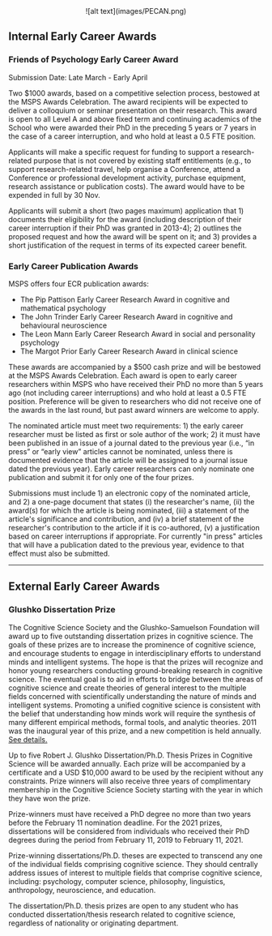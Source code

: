 <center> ![alt text](images/PECAN.png) </center>

## Internal Early Career  Awards

### Friends of Psychology Early Career Award
Submission Date: Late March - Early April

Two $1000 awards, based on a competitive selection process, bestowed at the MSPS Awards Celebration. The award recipients will be expected to deliver a colloquium or seminar presentation on their research. This award is open to all Level A and above fixed term and continuing academics of the School who were awarded their PhD in the preceding 5 years or 7 years in the case of a career interruption, and who hold at least a 0.5 FTE position.

Applicants will make a specific request for funding to support a research-related purpose that is not covered by existing staff entitlements (e.g., to support research-related travel, help organise a Conference, attend a Conference or professional development activity, purchase equipment, research assistance or publication costs). The award would have to be expended in full by 30 Nov. 

Applicants will submit a short (two pages maximum) application that 1) documents their eligibility for the award (including description of their career interruption if their PhD was granted in 2013-4); 2) outlines the proposed request and how the award will be spent on it; and 3) provides a short justification of the request in terms of its expected career benefit. 

### Early Career Publication Awards

MSPS offers four ECR publication awards:

- The Pip Pattison Early Career Research Award in cognitive and mathematical psychology
- The John Trinder Early Career Research Award in cognitive and behavioural neuroscience
- The Leon Mann Early Career Research Award in social and personality psychology
- The Margot Prior Early Career Research Award in clinical science

These awards are accompanied by a $500 cash prize and will be bestowed at the MSPS Awards Celebration. Each award is open to early career researchers within MSPS who have received their PhD no more than 5 years ago (not including career interruptions) and who hold at least a 0.5 FTE position. Preference will be given to researchers who did not receive one of the awards in the last round, but past award winners are welcome to apply. 

The nominated article must meet two requirements: 1) the early career researcher must be listed as first or sole author of the work; 2) it must have been published in an issue of a journal dated to the previous year (i.e., “in press” or “early view” articles cannot be nominated, unless there is documented evidence that the article will be assigned to a journal issue dated the previous year). Early career researchers can only nominate one publication and submit it for only one of the four prizes. 

Submissions must include 1) an electronic copy of the nominated article, and 2) a one-page document that states (i) the researcher's name, (ii) the award(s) for which the article is being nominated, (iii) a statement of the article's significance and contribution, and (iv) a brief statement of the researcher's contribution to the article if it is co-authored, (v) a justification based on career interruptions if appropriate. For currently "in press" articles that will have a publication dated to the previous year, evidence to that effect must also be submitted.


---
## External Early Career Awards

### Glushko Dissertation Prize
The Cognitive Science Society and the Glushko-Samuelson Foundation will award up to five outstanding dissertation prizes in cognitive science. The goals of these prizes are to increase the prominence of cognitive science, and encourage students to engage in interdisciplinary efforts to understand minds and intelligent systems. The hope is that the prizes will recognize and honor young researchers conducting ground-breaking research in cognitive science. The eventual goal is to aid in efforts to bridge between the areas of cognitive science and create theories of general interest to the multiple fields concerned with scientifically understanding the nature of minds and intelligent systems. Promoting a unified cognitive science is consistent with the belief that understanding how minds work will require the synthesis of many different empirical methods, formal tools, and analytic theories. 2011 was the inaugural year of this prize, and a new competition is held annually. [See details.](https://cognitivesciencesociety.org/glushko-dissertation-prize/)

Up to five Robert J. Glushko Dissertation/Ph.D. Thesis Prizes in Cognitive Science will be awarded annually. Each prize will be accompanied by a certificate and a USD $10,000 award to be used by the recipient without any constraints. Prize winners will also receive three years of complimentary membership in the Cognitive Science Society starting with the year in which they have won the prize.

Prize-winners must have received a PhD degree no more than two years before the February 11 nomination deadline. For the 2021 prizes, dissertations will be considered from individuals who received their PhD degrees during the period from February 11, 2019 to February 11, 2021.

Prize-winning dissertations/Ph.D. theses are expected to transcend any one of the individual fields comprising cognitive science. They should centrally address issues of interest to multiple fields that comprise cognitive science, including: psychology, computer science, philosophy, linguistics, anthropology, neuroscience, and education.

The dissertation/Ph.D. thesis prizes are open to any student who has conducted dissertation/thesis research related to cognitive science, regardless of nationality or originating department.











